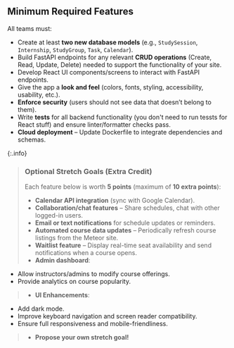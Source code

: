 ## Minimum Required Features
All teams must:
- Create at least **two new database models** (e.g., `StudySession`, `Internship`, `StudyGroup`, `Task`, `Calendar`).
- Build FastAPI endpoints for any relevant **CRUD operations** (Create, Read, Update, Delete) needed to support the
functionality of your site.
- Develop React UI components/screens to interact with FastAPI endpoints.
- Give the app a **look and feel** (colors, fonts, styling, accessibility, usability, etc.).
- **Enforce security** (users should not see data that doesn’t belong to them).
- Write **tests** for all backend functionality (you don't need to run tessts for React stuff) and ensure
linter/formatter checks pass.
- **Cloud deployment** – Update Dockerfile to integrate dependencies and schemas.

{:.info}
> ### Optional Stretch Goals (Extra Credit)
> Each feature below is worth **5 points** (maximum of **10 extra points**):
>
> - **Calendar API integration** (sync with Google Calendar).
> - **Collaboration/chat features** – Share schedules, chat with other logged-in users.
> - **Email or text notifications** for schedule updates or reminders.
> - **Automated course data updates** – Periodically refresh course listings from the Meteor site.
> - **Waitlist feature** – Display real-time seat availability and send notifications when a course opens.
> - **Admin dashboard**:
- Allow instructors/admins to modify course offerings.
- Provide analytics on course popularity.
> - **UI Enhancements**:
- Add dark mode.
- Improve keyboard navigation and screen reader compatibility.
- Ensure full responsiveness and mobile-friendliness.
> - **Propose your own stretch goal!**
